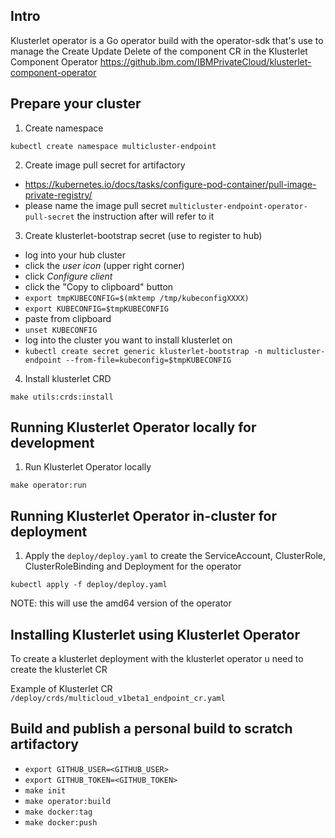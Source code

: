 ## Intro 
Klusterlet operator is a Go operator build with the operator-sdk that's use to manage the Create Update Delete of the component CR in the Klusterlet Component Operator https://github.ibm.com/IBMPrivateCloud/klusterlet-component-operator


## Prepare your cluster 
1. Create namespace
```
kubectl create namespace multicluster-endpoint
```

2. Create image pull secret for artifactory
- https://kubernetes.io/docs/tasks/configure-pod-container/pull-image-private-registry/
- please name the image pull secret `multicluster-endpoint-operator-pull-secret` the instruction after will refer to it


3. Create klusterlet-bootstrap secret (use to register to hub)
- log into your hub cluster 
- click the *user icon* (upper right corner)
- click *Configure client*
- click the "Copy to clipboard" button
- `export tmpKUBECONFIG=$(mktemp /tmp/kubeconfigXXXX)`
- `export KUBECONFIG=$tmpKUBECONFIG`
- paste from clipboard
- `unset KUBECONFIG`
- log into the cluster you want to install klusterlet on
- `kubectl create secret generic klusterlet-bootstrap -n multicluster-endpoint --from-file=kubeconfig=$tmpKUBECONFIG`

4. Install klusterlet CRD
```
make utils:crds:install
```

## Running Klusterlet Operator locally for development
1. Run Klusterlet Operator locally
```
make operator:run
```

## Running Klusterlet Operator in-cluster for deployment
1. Apply the `deploy/deploy.yaml` to create the ServiceAccount, ClusterRole, ClusterRoleBinding and Deployment for the operator
```
kubectl apply -f deploy/deploy.yaml
```
NOTE: this will use the amd64 version of the operator

## Installing Klusterlet using Klusterlet Operator 
To create a klusterlet deployment with the klusterlet operator u need to create the klusterlet CR

Example of Klusterlet CR `/deploy/crds/multicloud_v1beta1_endpoint_cr.yaml`

## Build and publish a personal build to scratch artifactory
- `export GITHUB_USER=<GITHUB_USER>`
- `export GITHUB_TOKEN=<GITHUB_TOKEN>`
- `make init`
- `make operator:build`
- `make docker:tag`
- `make docker:push`
